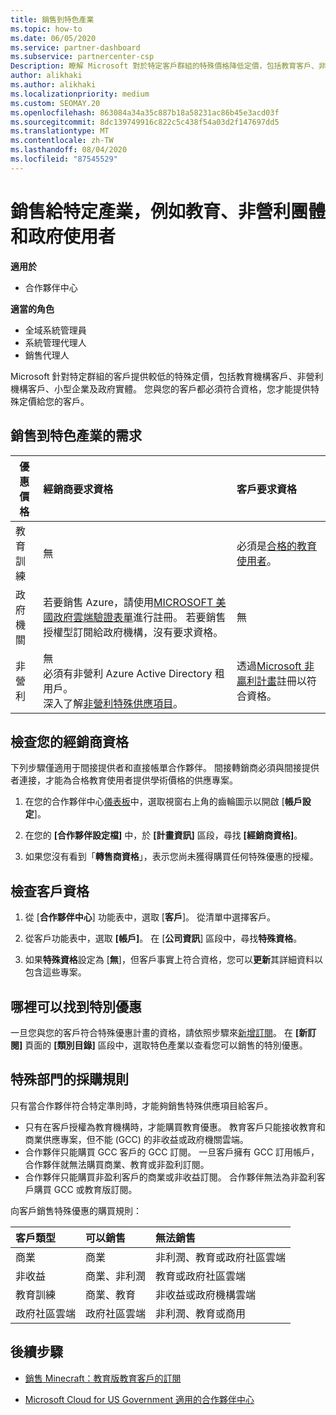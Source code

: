 ```yaml
---
title: 銷售到特色產業
ms.topic: how-to
ms.date: 06/05/2020
ms.service: partner-dashboard
ms.subservice: partnercenter-csp
Description: 瞭解 Microsoft 對於特定客戶群組的特殊價格降低定價，包括教育客戶、非獲利客戶和政府使用者。
author: alikhaki
ms.author: alikhaki
ms.localizationpriority: medium
ms.custom: SEOMAY.20
ms.openlocfilehash: 863084a34a35c887b18a58231ac86b45e3acd03f
ms.sourcegitcommit: 8dc139749916c822c5c438f54a03d2f147697dd5
ms.translationtype: MT
ms.contentlocale: zh-TW
ms.lasthandoff: 08/04/2020
ms.locfileid: "87545529"
---
```

# <a name="sell-to-specialized-industries-like-education-non-profit-and-government-users"></a>銷售給特定產業，例如教育、非營利團體和政府使用者

**適用於**

- 合作夥伴中心

**適當的角色**

- 全域系統管理員
- 系統管理代理人
- 銷售代理人

Microsoft 針對特定群組的客戶提供較低的特殊定價，包括教育機構客戶、非營利機構客戶、小型企業及政府實體。 您與您的客戶都必須符合資格，您才能提供特殊定價給您的客戶。 

## <a name="requirements-to-sell-to-specialized-industries"></a>銷售到特色產業的需求

|**優惠價格**   |**經銷商要求資格**   |**客戶要求資格**   |
|----------------------------|:---------------------------------|:------------------------------------------|
|教育訓練   |無   | 必須是[合格的教育使用者](https://www.microsoftvolumelicensing.com/DocumentSearch.aspx?Mode=3&DocumentTypeId=7)。   |
|政府機關   |若要銷售 Azure，請使用[MICROSOFT 美國政府雲端驗證表單](https://azuregov.microsoft.com/csp)進行註冊。 若要銷售授權型訂閱給政府機構，沒有要求資格。|   無|
|非營利  |無<br/> 必須有非營利 Azure Active Directory 租用戶。<br/> 深入了解[非營利特殊供應項目](https://assetsprod.microsoft.com/mpn/nonprofit-skus-in-csp-faq.pdf)。   |透過[Microsoft 非贏利計畫](https://nonprofit.microsoft.com/#/register)註冊以符合資格。   |

## <a name="check-your-reseller-qualifications"></a>檢查您的經銷商資格

下列步驟僅適用于間接提供者和直接帳單合作夥伴。 間接轉銷商必須與間接提供者連接，才能為合格教育使用者提供學術價格的供應專案。

1. 在您的合作夥伴中心[儀表板](https://partner.microsoft.com/dashboard)中，選取視窗右上角的齒輪圖示以開啟 [**帳戶設定**]。

2. 在您的 **\[合作夥伴設定檔\]** 中，於 **\[計畫資訊\]** 區段，尋找 **\[經銷商資格\]**。

3. 如果您沒有看到「**轉售商資格**」，表示您尚未獲得購買任何特殊優惠的授權。

## <a name="check-the-customer-qualifications"></a>檢查客戶資格

1. 從 [**合作夥伴中心**] 功能表中，選取 [**客戶**]。 從清單中選擇客戶。

2. 從客戶功能表中，選取 **\[帳戶\]**。 在 [**公司資訊**] 區段中，尋找**特殊資格**。

3. 如果**特殊資格**設定為 [**無**]，但客戶事實上符合資格，您可以**更新**其詳細資料以包含這些專案。

## <a name="where-to-find-special-offers"></a>哪裡可以找到特別優惠

一旦您與您的客戶符合特殊優惠計畫的資格，請依照步驟來[新增訂閱](create-a-new-subscription.md)。 在 **\[新訂閱]** 頁面的 **\[類別目錄\]** 區段中，選取特色產業以查看您可以銷售的特別優惠。

## <a name="purchase-rules-for-special-segments"></a>特殊部門的採購規則

只有當合作夥伴符合特定準則時，才能夠銷售特殊供應項目給客戶。 

- 只有在客戶授權為教育機構時，才能購買教育優惠。 教育客戶只能接收教育和商業供應專案，但不能 (GCC) 的非收益或政府機關雲端。
- 合作夥伴只能購買 GCC 客戶的 GCC 訂閱。 一旦客戶擁有 GCC 訂用帳戶，合作夥伴就無法購買商業、教育或非盈利訂閱。 
- 合作夥伴只能購買非盈利客戶的商業或非收益訂閱。 合作夥伴無法為非盈利客戶購買 GCC 或教育版訂閱。

向客戶銷售特殊優惠的購買規則：

|**客戶類型**   |**可以銷售**   |**無法銷售**   |
|:----------------------------|:---------------------------------|:------------------------------------------|
| 商業 |商業 | 非利潤、教育或政府社區雲端 |
| 非收益 |商業、非利潤 | 教育或政府社區雲端 |
| 教育訓練 |商業、教育 | 非收益或政府機構雲端 |
| 政府社區雲端 |政府社區雲端 | 非利潤、教育或商用 |

## <a name="next-steps"></a>後續步驟

- [銷售 Minecraft：教育版教育客戶的訂閱](minecraft-subscriptions.md)

- [Microsoft Cloud for US Government 適用的合作夥伴中心](partner-center-for-microsoft-us-govt-cloud.md)
